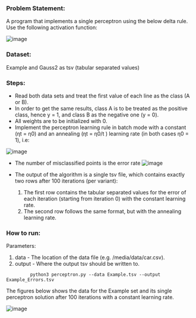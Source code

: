 ### Problem Statement:

A program that implements a single perceptron using the below delta rule. Use the following activation function:

![image](https://user-images.githubusercontent.com/20551968/110837223-42620e00-82a1-11eb-8844-0a5a5d8364df.png)


### Dataset:

Example and Gauss2 as tsv (tabular separated values)

### Steps:

- Read both data sets and treat the first value of each line as the class (A or B). 
- In order to get the same results, class A is to be treated as the positive class, hence y = 1, and class B as the negative one (y = 0). 
- All weights are to be initialized with 0. 
- Implement the perceptron learning rule in batch mode with a constant (ηt = η0) and an annealing (ηt = η0/t ) learning rate (in both cases η0 = 1), i.e:

![image](https://user-images.githubusercontent.com/20551968/110837420-7c331480-82a1-11eb-8e66-5cdfadd130c6.png)


- The number of misclassified points is the error rate
 ![image](https://user-images.githubusercontent.com/20551968/110837513-9bca3d00-82a1-11eb-83be-967063c97139.png)


- The output of the algorithm is a single tsv file, which contains exactly two rows after 100 iterations (per variant):

  1. The first row contains the tabular separated values for the error of each iteration (starting from iteration 0) with the constant learning rate.
  2. The second row follows the same format, but with the annealing learning rate.


  

### How to run:

Parameters:

1. data - The location of the data file (e.g. /media/data/car.csv). 
2. output - Where the output tsv should be written to.

```
         python3 perceptron.py --data Example.tsv --output Example_Errors.tsv
```


The figures below shows the data for the Example set and its single perceptron solution after 100 iterations with a constant learning rate.

![image](https://user-images.githubusercontent.com/20551968/110838401-b2bd5f00-82a2-11eb-8b7d-6e7472635556.png)

